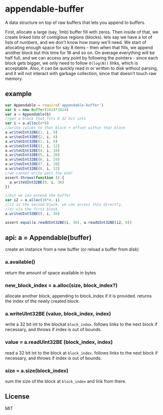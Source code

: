 # appendable-buffer

A data structure on top of raw buffers that lets you append
to buffers.

First, allocate a large (say, 1mb) buffer fill with zeros.
Then inside of that, we create linked lists of contigious regions
(blocks). lets say we have a lot of lists of numbers, and we
don't know how many we'll need. We start of allocating enough
space for say 8 items - then when that fills, we append
another block but this time for 16 and so on. On average everything
will be half full, and we can access any point by following
the pointers - since each block gets bigger, we only need
to follow `O(log(N))` links, which is acceptable. Also,
it can be quickly read in or written to disk without parsing,
and it will not interact with garbage collection, since that
doesn't touch raw memory.

## example

``` js
var Appendable = require('appendable-buffer')
var b = new Buffer(1024*1024)
var a = Appendable(b)
//get a block that fits 8 32 bit ints
var i = a.alloc(4*8)
//write values to that block + offset within that block
a.writeUInt32BE(1, i, 0)
a.writeUInt32BE(2, i, 4)
a.writeUInt32BE(1, i, 8)
a.writeUInt32BE(3, i, 12)
a.writeUInt32BE(4, i, 16)
a.writeUInt32BE(5, i, 20)
a.writeUInt32BE(6, i, 24)
a.writeUInt32BE(7, i, 28)
a.writeUInt32BE(8, i, 32)
//we cannot write past the end!
assert.throws(function () {
  a.writeUInt32BE(9, i, 36)
})

//but we can extend the buffer
var i2 = a.alloc(16*4, i)
//i2 is the second block. we can access this directly,
//or via the first block.
a.writeUInt32BE(9, i, 36)

assert.equal(a.readUInt32BE(i, 36), a.readUInt32BE(i2, 0))
```

## api: a = Appendable(buffer)

create an instance from a new buffer (or reload a buffer from disk)

### a.available()

return the amount of space available in bytes

### new_block_index = a.alloc(size, block_index?)

allocate another block, appending to block_index if it is provided.
returns the index of the newly created block.

### a.writeUInt32BE (value, block_index, index)

write a 32 bit int to the blockat `block_index`.
follows links to the next block if necessary, and throws if index is out of bounds.

### value = a.readUInt32BE (block_index, index)

read a 32 bit int to the block at `block_index`.
follows links to the next block if necessary, and throws if index is out of bounds.


### size = a.size(block_index)

sum the size of the block at `block_index` and link from there.

## License

MIT

